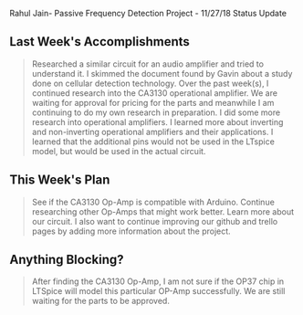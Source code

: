 Rahul Jain- Passive Frequency Detection Project - 11/27/18 Status Update

## Last Week's Accomplishments

> Researched a similar circuit for an audio amplifier and tried to understand it.
> I skimmed the document found by Gavin about a study done on cellular detection technology.
> Over the past week(s), I continued research into the CA3130 operational amplifier.
> We are waiting for approval for pricing for the parts and meanwhile I am continuing to do my own research in preparation.
> I did some more research into operational amplifiers. I learned more about inverting and non-inverting operational amplifiers and their applications.
> I learned that the additional pins would not be used in the LTspice model, but would be used in the actual circuit.

## This Week's Plan

> See if the CA3130 Op-Amp is compatible with Arduino.
> Continue researching other Op-Amps that might work better. Learn more about our circuit.
> I also want to continue improving our github and trello pages by adding more information about the project.

## Anything Blocking?

> After finding the CA3130 Op-Amp, I am not sure if the OP37 chip in LTSpice will model this particular OP-Amp successfully.
> We are still waiting for the parts to be approved.
